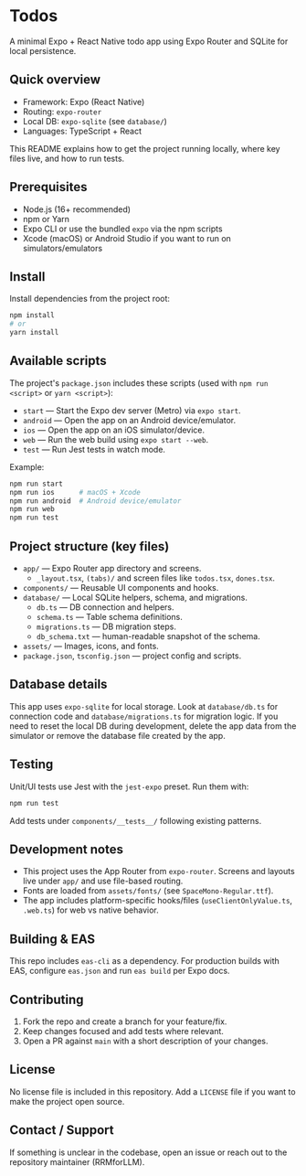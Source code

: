 # Todos

A minimal Expo + React Native todo app using Expo Router and SQLite for local persistence.

## Quick overview

- Framework: Expo (React Native)
- Routing: `expo-router`
- Local DB: `expo-sqlite` (see `database/`)
- Languages: TypeScript + React

This README explains how to get the project running locally, where key files live, and how to run tests.

## Prerequisites

- Node.js (16+ recommended)
- npm or Yarn
- Expo CLI or use the bundled `expo` via the npm scripts
- Xcode (macOS) or Android Studio if you want to run on simulators/emulators

## Install

Install dependencies from the project root:

```bash
npm install
# or
yarn install
```

## Available scripts

The project's `package.json` includes these scripts (used with `npm run <script>` or `yarn <script>`):

- `start` — Start the Expo dev server (Metro) via `expo start`.
- `android` — Open the app on an Android device/emulator.
- `ios` — Open the app on an iOS simulator/device.
- `web` — Run the web build using `expo start --web`.
- `test` — Run Jest tests in watch mode.

Example:

```bash
npm run start
npm run ios      # macOS + Xcode
npm run android  # Android device/emulator
npm run web
npm run test
```

## Project structure (key files)

- `app/` — Expo Router app directory and screens.
  - `_layout.tsx`, `(tabs)/` and screen files like `todos.tsx`, `dones.tsx`.
- `components/` — Reusable UI components and hooks.
- `database/` — Local SQLite helpers, schema, and migrations.
  - `db.ts` — DB connection and helpers.
  - `schema.ts` — Table schema definitions.
  - `migrations.ts` — DB migration steps.
  - `db_schema.txt` — human-readable snapshot of the schema.
- `assets/` — Images, icons, and fonts.
- `package.json`, `tsconfig.json` — project config and scripts.

## Database details

This app uses `expo-sqlite` for local storage. Look at `database/db.ts` for connection code and `database/migrations.ts` for migration logic. If you need to reset the local DB during development, delete the app data from the simulator or remove the database file created by the app.

## Testing

Unit/UI tests use Jest with the `jest-expo` preset. Run them with:

```bash
npm run test
```

Add tests under `components/__tests__/` following existing patterns.

## Development notes

- This project uses the App Router from `expo-router`. Screens and layouts live under `app/` and use file-based routing.
- Fonts are loaded from `assets/fonts/` (see `SpaceMono-Regular.ttf`).
- The app includes platform-specific hooks/files (`useClientOnlyValue.ts`, `.web.ts`) for web vs native behavior.

## Building & EAS

This repo includes `eas-cli` as a dependency. For production builds with EAS, configure `eas.json` and run `eas build` per Expo docs.

## Contributing

1. Fork the repo and create a branch for your feature/fix.
2. Keep changes focused and add tests where relevant.
3. Open a PR against `main` with a short description of your changes.

## License

No license file is included in this repository. Add a `LICENSE` file if you want to make the project open source.

## Contact / Support

If something is unclear in the codebase, open an issue or reach out to the repository maintainer (RRMforLLM).
